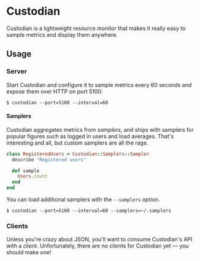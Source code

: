 # Custodian

Custodian is a lightweight resource monitor that makes it really easy
to sample metrics and display them anywhere.

## Usage

### Server

Start Custodian and configure it to sample metrics every 60 seconds and expose
them over HTTP on port 5100:

    $ custodian --port=5100 --interval=60

#### Samplers

Custodian aggregates metrics from *samplers*, and ships with samplers for popular figures
such as logged in users and load averages. That's interesting and all, but custom
samplers are all the rage.

```ruby
class RegisteredUsers < Custodian::Samplers::Sampler
  describe "Registered users"

  def sample
    Users.count
  end
end
```

You can load additional samplers with the `--samplers` option.

    $ custodian --port=5100 --interval=60 --samplers=~/.samplers

### Clients

Unless you're crazy about JSON, you'll want to consume Custodian's API with a
*client*. Unfortunately, there are no clients for Custodian yet — you should make one!
